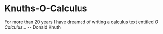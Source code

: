 # Knuths-O-Calculus

For more than 20 years I have dreamed of writing a calculus text entitled _O Calculus_... 
-- Donald Knuth



